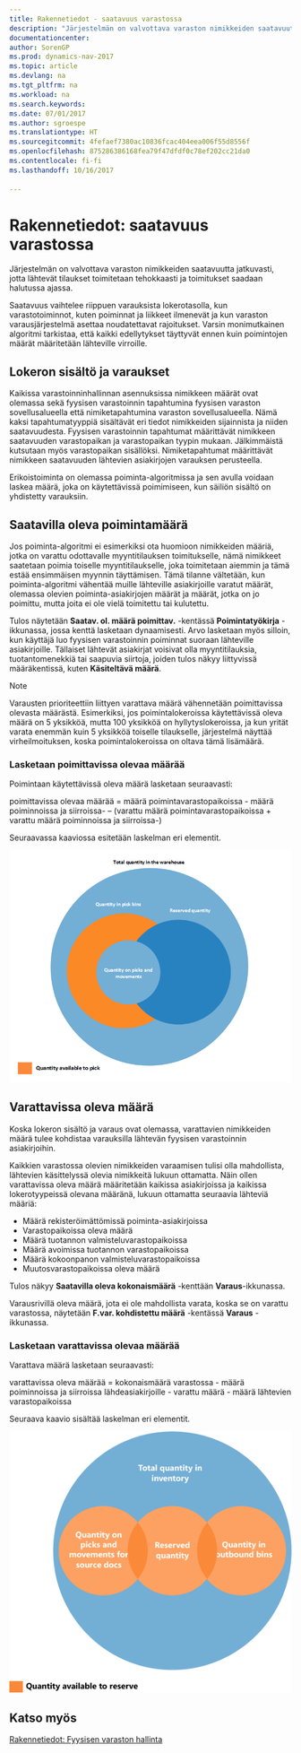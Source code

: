```yaml
---
title: Rakennetiedot - saatavuus varastossa
description: "Järjestelmän on valvottava varaston nimikkeiden saatavuutta jatkuvasti, jotta lähtevät tilaukset toimitetaan tehokkaasti ja toimitukset saadaan halutussa ajassa."
documentationcenter: 
author: SorenGP
ms.prod: dynamics-nav-2017
ms.topic: article
ms.devlang: na
ms.tgt_pltfrm: na
ms.workload: na
ms.search.keywords: 
ms.date: 07/01/2017
ms.author: sgroespe
ms.translationtype: HT
ms.sourcegitcommit: 4fefaef7380ac10836fcac404eea006f55d8556f
ms.openlocfilehash: 875286386168fea79f47dfdf0c78ef202cc21da0
ms.contentlocale: fi-fi
ms.lasthandoff: 10/16/2017

---
```

# <a name="design-details-availability-in-the-warehouse"></a>Rakennetiedot: saatavuus varastossa
Järjestelmän on valvottava varaston nimikkeiden saatavuutta jatkuvasti, jotta lähtevät tilaukset toimitetaan tehokkaasti ja toimitukset saadaan halutussa ajassa.  

 Saatavuus vaihtelee riippuen varauksista lokerotasolla, kun varastotoiminnot, kuten poiminnat ja liikkeet ilmenevät ja kun varaston varausjärjestelmä asettaa noudatettavat rajoitukset. Varsin monimutkainen algoritmi tarkistaa, että kaikki edellytykset täyttyvät ennen kuin poimintojen määrät määritetään lähteville virroille.  

## <a name="bin-content-and-reservations"></a>Lokeron sisältö ja varaukset  
 Kaikissa varastoinninhallinnan asennuksissa nimikkeen määrät ovat olemassa sekä fyysisen varastoinnin tapahtumina fyysisen varaston sovellusalueella että nimiketapahtumina varaston sovellusalueella. Nämä kaksi tapahtumatyyppiä sisältävät eri tiedot nimikkeiden sijainnista ja niiden saatavuudesta. Fyysisen varastoinnin tapahtumat määrittävät nimikkeen saatavuuden varastopaikan ja varastopaikan tyypin mukaan. Jälkimmäistä kutsutaan myös varastopaikan sisällöksi. Nimiketapahtumat määrittävät nimikkeen saatavuuden lähtevien asiakirjojen varauksen perusteella.  

 Erikoistoiminta on olemassa poiminta-algoritmissa ja sen avulla voidaan laskea määrä, joka on käytettävissä poimimiseen, kun säiliön sisältö on yhdistetty varauksiin.  

## <a name="quantity-available-to-pick"></a>Saatavilla oleva poimintamäärä  
 Jos poiminta-algoritmi ei esimerkiksi ota huomioon nimikkeiden määriä, jotka on varattu odottavalle myyntitilauksen toimitukselle, nämä nimikkeet saatetaan poimia toiselle myyntitilaukselle, joka toimitetaan aiemmin ja tämä estää ensimmäisen myynnin täyttämisen. Tämä tilanne vältetään, kun poiminta-algoritmi vähentää muille lähteville asiakirjoille varatut määrät, olemassa olevien poiminta-asiakirjojen määrät ja määrät, jotka on jo poimittu, mutta joita ei ole vielä toimitettu tai kulutettu.  

 Tulos näytetään **Saatav. ol. määrä poimittav.** -kentässä **Poimintatyökirja** -ikkunassa, jossa kenttä lasketaan dynaamisesti. Arvo lasketaan myös silloin, kun käyttäjä luo fyysisen varastoinnin poiminnat suoraan lähteville asiakirjoille. Tällaiset lähtevät asiakirjat voisivat olla myyntitilauksia, tuotantomenekkiä tai saapuvia siirtoja, joiden tulos näkyy liittyvissä määräkentissä, kuten **Käsiteltävä määrä**.  

> [!NOTE]  
>  Varausten prioriteettiin liittyen varattava määrä vähennetään poimittavissa olevasta määrästä. Esimerkiksi, jos poimintalokeroissa käytettävissä oleva määrä on 5 yksikköä, mutta 100 yksikköä on hyllytyslokeroissa, ja kun yrität varata enemmän kuin 5 yksikköä toiselle tilaukselle, järjestelmä näyttää virheilmoituksen, koska poimintalokeroissa on oltava tämä lisämäärä.  

### <a name="calculating-the-quantity-available-to-pick"></a>Lasketaan poimittavissa olevaa määrää  
 Poimintaan käytettävissä oleva määrä lasketaan seuraavasti:  

 poimittavissa olevaa määrää = määrä poimintavarastopaikoissa - määrä poiminnoissa ja siirroissa- – (varattu määrä poimintavarastopaikoissa + varattu määrä poiminnoissa ja siirroissa-)  

 Seuraavassa kaaviossa esitetään laskelman eri elementit.  

 ![Poimittavissa, varauksen päällekkäisyys](media/design_details_warehouse_management_availability_2.png "design_details_warehouse_management_availability_2")  

## <a name="quantity-available-to-reserve"></a>Varattavissa oleva määrä  
 Koska lokeron sisältö ja varaus ovat olemassa, varattavien nimikkeiden määrä tulee kohdistaa varauksilla lähtevän fyysisen varastoinnin asiakirjoihin.  

 Kaikkien varastossa olevien nimikkeiden varaamisen tulisi olla mahdollista, lähtevien käsittelyssä olevia nimikkeitä lukuun ottamatta. Näin ollen varattavissa oleva määrä määritetään kaikissa asiakirjoissa ja kaikissa lokerotyypeissä olevana määränä, lukuun ottamatta seuraavia lähteviä määriä:  

-   Määrä rekisteröimättömissä poiminta-asiakirjoissa  
-   Varastopaikoissa oleva määrä  
-   Määrä tuotannon valmisteluvarastopaikoissa  
-   Määrä avoimissa tuotannon varastopaikoissa  
-   Määrä kokoonpanon valmisteluvarastopaikoissa  
-   Muutosvarastopaikoissa oleva määrä  

 Tulos näkyy **Saatavilla oleva kokonaismäärä** -kenttään **Varaus**-ikkunassa.  

 Varausrivillä oleva määrä, jota ei ole mahdollista varata, koska se on varattu varastossa, näytetään **F.var. kohdistettu määrä** -kentässä **Varaus** -ikkunassa.  

### <a name="calculating-the-quantity-available-to-reserve"></a>Lasketaan varattavissa olevaa määrää  
 Varattava määrä lasketaan seuraavasti:  

 varattavissa oleva määrää = kokonaismäärä varastossa - määrä poiminnoissa ja siirroissa lähdeasiakirjoille - varattu määrä - määrä lähtevien varastopaikoissa  

 Seuraava kaavio sisältää laskelman eri elementit.  

 ![Varattavissa varaston kohdistusten mukaisesti](media/design_details_warehouse_management_availability_3.png "design_details_warehouse_management_availability_3")  

## <a name="see-also"></a>Katso myös  
 [Rakennetiedot: Fyysisen varaston hallinta](design-details-warehouse-management.md)

